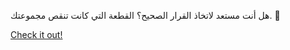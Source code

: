 هل أنت مستعد لاتخاذ القرار الصحيح؟ القطعة التي كانت تنقص مجموعتك. 💎

[Check it out!](https://www.facebook.com/share/17TW2PL6Tj/)
